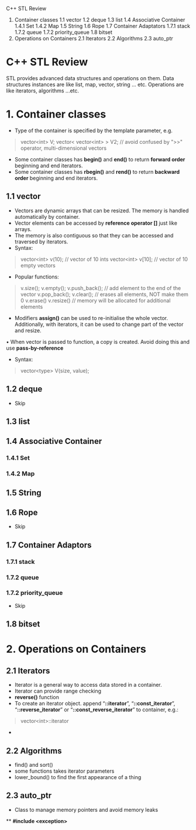 C++ STL Review
1. Container classes
1.1 vector
1.2 deque
1.3 list
1.4 Associative Container
1.4.1 Set
1.4.2 Map
1.5 String
1.6 Rope
1.7 Container Adaptators
1.7.1 stack
1.7.2 queue
1.7.2 priority_queue
1.8 bitset
2. Operations on Containers
2.1 Iterators
2.2 Algorithms
2.3 auto_ptr

**C++ STL Review**
===========================================  

STL provides advanced data structures and operations on them. Data structures instances are like list, map, vector, string ... etc. Operations are like iterators, algorithms ...etc.

# 1. Container classes
* Type of the container is specified by the template parameter, e.g. 
> vector&lt;int> V;
> vector&lt; vector&lt;int> > V2; // avoid confused by ">>" operator, multi-dimensional vectors  

* Some container classes has __begin()__ and __end()__ to return __forward order__ beginning and end iterators.
* Some container classes has __rbegin()__ and __rend()__ to return __backward order__ beginning and end iterators.

## 1.1 vector
* Vectors are dynamic arrays that can be resized. The memory is handled automatically by container.
* Vector elements can be accessed by __reference operator []__ just like arrays.
* The memory is also contiguous so that they can be accessed and traversed by iterators. 
* Syntax: 
> vector&lt;int> v(10); // vector of 10 ints
> vector&lt;int> v[10]; // vector of 10 empty vectors

* Popular functions: 
> v.size(); 
> v.empty();
> v.push_back(); // add element to the end of the vector
> v.pop_back();
> v.clear(); // erases all elements, NOT make them 0
> v.erase()
> v.resize() // memory will be allocated for additional elements

* Modifiers __assign()__ can be used to re-initialise the whole vector. Additionally, with iterators, it can be used to change part of the vector and resize.

• When vector is passed to function, a copy is created. Avoid doing this and use __pass-by-reference__
* Syntax:
> vector&lt;type> V(size, value);

## 1.2 deque
* Skip
## 1.3 list
## 1.4 Associative Container
### 1.4.1 Set
### 1.4.2 Map
## 1.5 String
## 1.6 Rope
* Skip
## 1.7 Container Adaptors
### 1.7.1 stack
### 1.7.2 queue
### 1.7.2 priority_queue
* Skip

## 1.8 bitset


# 2. Operations on Containers

## 2.1 Iterators
* Iterator is a general way to access data stored in a container. 
* Iterator can provide range checking
* __reverse()__ function
* To create an iterator object. append “__::iterator__”, “__::const_iterator__”, “__::reverse_iterator__” or “__::const_reverse_iterator__”  to container, e.g.:
> vector&lt;int>::iterator

* 

## 2.2 Algorithms
* find() and sort()
* some functions takes iterator parameters
* lower_bound() to find the first appearance of a thing

## 2.3 auto_ptr
* Class to manage memory pointers and avoid memory leaks


** __#include &lt;exception>__